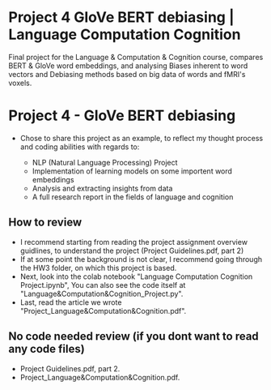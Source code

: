 # Project 4 GloVe BERT debiasing  | Language Computation Cognition

Final project for the Language & Computation & Cognition course, compares BERT & GloVe word embeddings, and analysing Biases inherent to word vectors and Debiasing methods based on big data of words and fMRI's voxels.

# Project 4 - GloVe BERT debiasing

- Chose to share this project as an example, to reflect my thought process and coding abilities with regards to:

	- NLP (Natural Language Processing) Project 
	- Implementation of learning models on some importent word embeddings
	- Analysis and extracting insights from data
	- A full research report in the fields of language and cognition
	  
## How to review

- I recommend starting from reading the project assignment overview guidlines, to understand the project (Project Guidelines.pdf, part 2)
- If at some point the background is not clear, I recommend going through the HW3 folder, on which this project is based.
- Next, look into the colab notebook "Language Computation Cognition Project.ipynb", You can also see the code itself at "Language&Computation&Cognition_Project.py".
- Last, read the article we wrote "Project_Language&Computation&Cognition.pdf".

## No code needed review (if you dont want to read any code files)

- Project Guidelines.pdf, part 2.
- Project_Language&Computation&Cognition.pdf.
